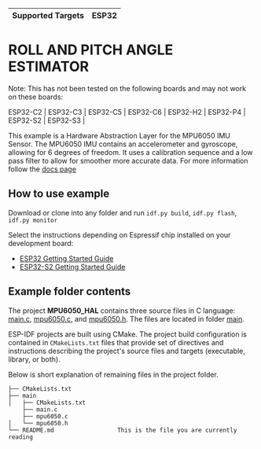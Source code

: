 | Supported Targets | ESP32 |
| ----------------- | ----- | 

# ROLL AND PITCH ANGLE ESTIMATOR

Note: This has not been tested on the following boards and may not work on these boards:

ESP32-C2 | ESP32-C3 | ESP32-C5 | ESP32-C6 | ESP32-H2 | ESP32-P4 | ESP32-S2 | ESP32-S3 |

This example is a Hardware Abstraction Layer for the MPU6050 IMU Sensor. The MPU6050 IMU contains an accelerometer and gyroscope, allowing for 6 degrees of freedom. It uses a calibration sequence and a low pass filter to allow for smoother more accurate data. For more information follow the [docs page](https://docs.espressif.com/projects/esp-idf/en/stable/esp32/api-reference/peripherals/i2c.html)

## How to use example

Download or clone into any folder and run `idf.py build`, `idf.py flash`, `idf.py monitor`

Select the instructions depending on Espressif chip installed on your development board:

- [ESP32 Getting Started Guide](https://docs.espressif.com/projects/esp-idf/en/stable/get-started/index.html)
- [ESP32-S2 Getting Started Guide](https://docs.espressif.com/projects/esp-idf/en/latest/esp32s2/get-started/index.html)

## Example folder contents

The project **MPU6050_HAL** contains three source files in C language: [main.c](main/main.c), [mpu6050.c](main/mpu6050.c), and [mpu6050.h](main/mpu6050.h). The files are located in folder [main](main).

ESP-IDF projects are built using CMake. The project build configuration is contained in `CMakeLists.txt`
files that provide set of directives and instructions describing the project's source files and targets
(executable, library, or both). 

Below is short explanation of remaining files in the project folder.

```
├── CMakeLists.txt
├── main
│   ├── CMakeLists.txt
    ├── main.c
    ├── mpu6050.c
│   └── mpu6050.h
└── README.md                  This is the file you are currently reading
```



